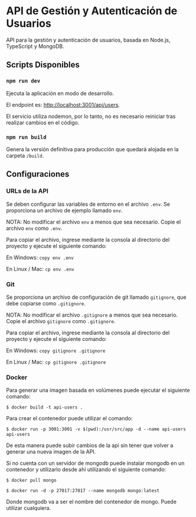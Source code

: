# API de Gestión y Autenticación de Usuarios

API para la gestión y autenticación de usuarios, basada en Node.js, TypeScript y MongoDB.

## Scripts Disponibles

### `npm run dev`

Ejecuta la aplicación en modo de desarrollo.

El endpoint es: [http://localhost:3001/api/users](http://localhost:3001/api/users).

El servicio utiliza nodemon, por lo tanto, no es necesario reiniciar tras realizar cambios en el código.

### `npm run build`

Genera la versión definitiva para producción que quedará alojada en la carpeta `/build`.

## Configuraciones

### URLs de la API

Se deben configurar las variables de entorno en el archivo `.env`. Se proporciona un archivo de ejemplo llamado `env`.

NOTA: No modificar el archivo `env` a menos que sea necesario. Copie el archivo `env` como `.env`.

Para copiar el archivo, ingrese mediante la consola al directorio del proyecto y ejecute el siguiente comando:

En Windows: `copy env .env`

En Linux / Mac: `cp env .env`

### Git

Se proporciona un archivo de configuración de git llamado `gitignore`, que debe copiarse como `.gitignore`.

NOTA: No modificar el archivo `.gitignore` a menos que sea necesario. Copie el archivo `gitignore` como `.gitignore`.

Para copiar el archivo, ingrese mediante la consola al directorio del proyecto y ejecute el siguiente comando:

En Windows: `copy gitignore .gitignore`

En Linux / Mac: `cp gitignore .gitignore`

### Docker

Para generar una imagen basada en volúmenes puede ejecutar el siguiente comando:

```
$ docker build -t api-users .
```

Para crear el contenedor puede utilizar el comando:

```
$ docker run -p 3001:3001 -v $(pwd):/usr/src/app -d --name api-users api-users
```

De esta manera puede subir cambios de la api sin tener que volver a generar una nueva imagen de la API.

Si no cuenta con un servidor de mongodb puede instalar mongodb en un contenedor y utilizarlo desde ahí utilizando el siguiente comando:

```
$ docker pull mongo
```

```
$ docker run -d -p 27017:27017 --name mongodb mongo:latest
```

Donde mongodb va a ser el nombre del contenedor de mongo. Puede utilizar cualquiera.
